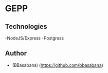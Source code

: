 # GEPP
## Technologies
-NodeJS/Express
-Postgress


## Author
- (BBasabana) (https://github.com/bbasabana)